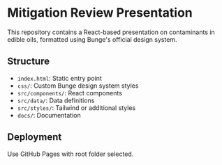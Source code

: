
# Mitigation Review Presentation

This repository contains a React-based presentation on contaminants in edible oils, formatted using Bunge's official design system.

## Structure
- `index.html`: Static entry point
- `css/`: Custom Bunge design system styles
- `src/components/`: React components
- `src/data/`: Data definitions
- `src/styles/`: Tailwind or additional styles
- `docs/`: Documentation

## Deployment
Use GitHub Pages with root folder selected.
